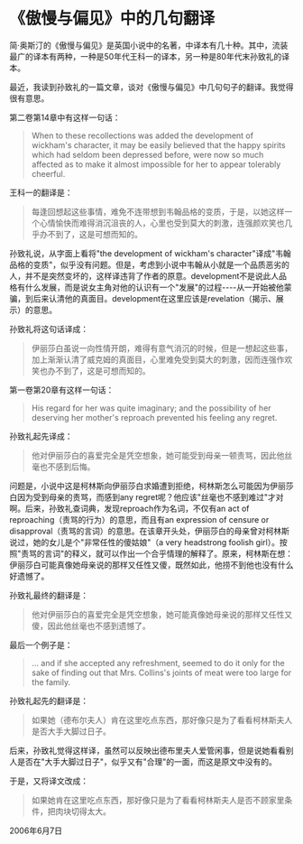 # 《傲慢与偏见》中的几句翻译

简·奥斯汀的《傲慢与偏见》是英国小说中的名著，中译本有几十种。其中，流装最广的译本有两种，一种是50年代王科一的译本，另一种是80年代末孙致礼的译本。

最近，我读到孙致礼的一篇文章，谈对《傲慢与偏见》中几句句子的翻译。我觉得很有意思。

第二卷第14章中有这样一句话：

> When to these recollections was added the development of wickham's character, it may be easily believed that the happy spirits which had seldom been depressed before, were now so much affected as to make it almost impossible for her to appear tolerably cheerful.

王科一的翻译是：

> 每逢回想起这些事情，难免不连带想到韦翰品格的变质，于是，以她这样一个心情愉快而难得消沉沮丧的人，心里也受到莫大的刺激，连强颜欢笑也几乎办不到了，这是可想而知的。

孙致礼说，从字面上看将"the development of wickham's character"译成"韦翰品格的变质"，似乎没有问题。但是，考虑到小说中韦翰从小就是一个品质恶劣的人，并不是突然变坏的，这样译违背了作者的原意。development不是说此人品格有什么发展，而是说女主角对他的认识有一个"发展"的过程----从一开始被他蒙骗，到后来认清他的真面目。development在这里应该是revelation（揭示、展示）的意思。

孙致礼将这句话译成：

> 伊丽莎白虽说一向性情开朗，难得有意气消沉的时候，但是一想起这些事，加上渐渐认清了威克姆的真面目，心里难免受到莫大的刺激，因而连强作欢笑也办不到了，这是可想而知的。

第一卷第20章有这样一句话：

> His regard for her was quite imaginary; and the possibility of her deserving her mother's reproach prevented his feeling any regret.

孙致礼起先译成：

> 他对伊丽莎白的喜爱完全是凭空想象，她可能受到母亲一顿责骂，因此他丝毫也不感到后悔。

问题是，小说中这是柯林斯向伊丽莎白求婚遭到拒绝，柯林斯怎么可能因为伊丽莎白因为受到母亲的责骂，而感到any regret呢？他应该"丝毫也不感到难过"才对啊。后来，孙致礼查词典，发现reproach作为名词，不仅有an act of reproaching（责骂的行为）的意思，而且有an expression of censure or disapproval（责骂的言词）的意思。在该章开头处，伊丽莎白的母亲曾对柯林斯说过，她的女儿是个"非常任性的傻姑娘"（a very headstrong foolish girl）。按照"责骂的言词"的释义，就可以作出一个合乎情理的解释了。原来，柯林斯在想：伊丽莎白可能真像她母亲说的那样又任性又傻，既然如此，他捞不到他也没有什么好遗憾了。

孙致礼最终的翻译是：

> 他对伊丽莎白的喜爱完全是凭空想象，她可能真像她母亲说的那样又任性又傻，因此他丝毫也不感到遗憾了。

最后一个例子是：

> ... and if she accepted any refreshment, seemed to do it only for the sake of finding out that Mrs. Collins's joints of meat were too large for the family.

孙致礼起先的翻译是：

> 如果她（德布尔夫人）肯在这里吃点东西，那好像只是为了看看柯林斯夫人是否大手大脚过日子。

后来，孙致礼觉得这样译，虽然可以反映出德布里夫人爱管闲事，但是说她看看别人是否在"大手大脚过日子"，似乎又有"合理"的一面，而这是原文中没有的。

于是，又将译文改成：

> 如果她肯在这里吃点东西，那好像只是为了看看柯林斯夫人是否不顾家里条件，把肉块切得太大。

2006年6月7日
